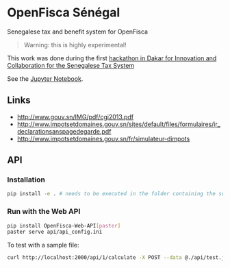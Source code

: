 # OpenFisca Sénégal

Senegalese tax and benefit system for OpenFisca

> Warning: this is highly experimental!

This work was done during the first [hackathon in Dakar for Innovation and Collaboration for the Senegalese Tax System](http://www.imf.org/en/News/Events/Hackathon-Technological-Innovation-for-the-Senegalese-Tax-Administration)

See the [Jupyter Notebook](/notebooks/Senegalese%20tax%20and%20benefit%20system%20from%20scratch.ipynb).

## Links

- http://www.gouv.sn/IMG/pdf/cgi2013.pdf
- http://www.impotsetdomaines.gouv.sn/sites/default/files/formulaires/ir_declarationsanspagedegarde.pdf
- http://www.impotsetdomaines.gouv.sn/fr/simulateur-dimpots

## API

### Installation

```sh
pip install -e . # needs to be executed in the folder containing the setup.py file
```

### Run with the Web API

```sh
pip install OpenFisca-Web-API[paster]
paster serve api/api_config.ini
```

To test with a sample file:

```sh
curl http://localhost:2000/api/1/calculate -X POST --data @./api/test.json --header 'Content-type: application/json'
```
